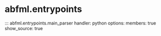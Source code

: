 # abfml.entrypoints

::: abfml.entrypoints.main_parser
    handler: python
    options:
      members: true
      show_source: true